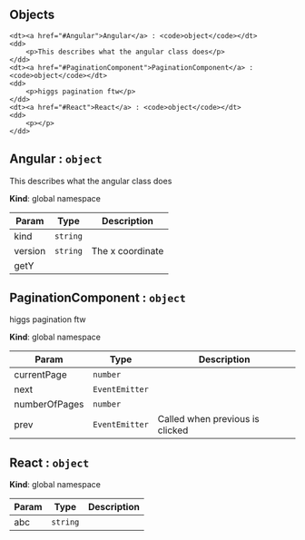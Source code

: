 ## Objects

<dl>

    <dt><a href="#Angular">Angular</a> : <code>object</code></dt>
    <dd>
        <p>This describes what the angular class does</p>
    </dd>
    <dt><a href="#PaginationComponent">PaginationComponent</a> : <code>object</code></dt>
    <dd>
        <p>higgs pagination ftw</p>
    </dd>
    <dt><a href="#React">React</a> : <code>object</code></dt>
    <dd>
        <p></p>
    </dd>

</dl>



<a name="Angular"></a>

## Angular : <code>object</code>
This describes what the angular class does


**Kind**: global namespace  

| Param | Type | Description |
| --- | --- | --- |
| kind | <code>string</code> | 
| version | <code>string</code> | The x coordinate
| getY | <code></code> | 



<a name="PaginationComponent"></a>

## PaginationComponent : <code>object</code>
higgs pagination ftw


**Kind**: global namespace  

| Param | Type | Description |
| --- | --- | --- |
| currentPage | <code>number</code> | 
| next | <code>EventEmitter</code> | 
| numberOfPages | <code>number</code> | 
| prev | <code>EventEmitter</code> | Called when previous is clicked



<a name="React"></a>

## React : <code>object</code>



**Kind**: global namespace  

| Param | Type | Description |
| --- | --- | --- |
| abc | <code>string</code> | 



